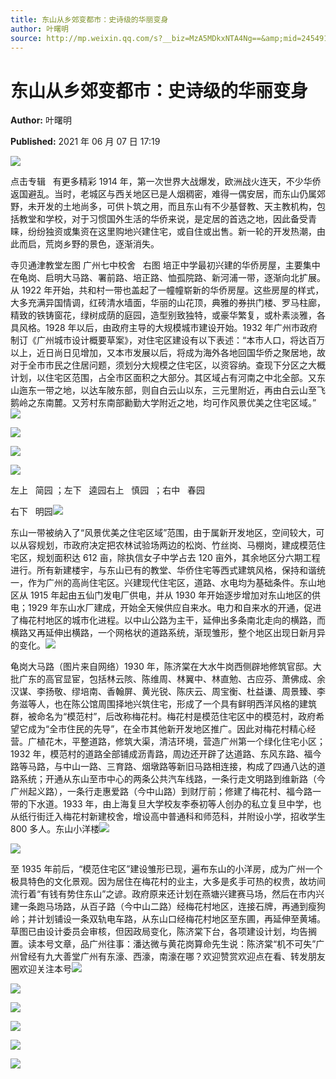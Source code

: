 ```yaml
---
title: 东山从乡郊变都市：史诗级的华丽变身
author: 叶曙明
source: http://mp.weixin.qq.com/s?__biz=MzA5MDkxNTA4Ng==&amp;mid=2454911148&amp;idx=1&amp;sn=0db15d3b99da2c677792351b3fc82c69&amp;chksm=87a230cdb0d5b9db6a87e90402ef46e8f0341318ca1e1cb84acc4bee2bcfc6c0d8d7c32f1f9e#rd
---
```


# 东山从乡郊变都市：史诗级的华丽变身

**Author:** 叶曙明

**Published:** 2021 年 06 月 07 日 17:19

![](https://mmbiz.qpic.cn/mmbiz_gif/Ljib4So7yuWiatGiapD46vqo7m44T8eaq8ibBdQ4X4vb5IjbXPz1oqBTMviaFP6jIJyQee86FMQ2piadtP4aLUjhJk5g/640?wx_fmt=gif)

点击专辑   有更多精彩 1914 年，第一次世界大战爆发，欧洲战火连天，不少华侨返国避乱。当时，老城区与西关地区已是人烟稠密，难得一偶安居，而东山仍属郊野，未开发的土地尚多，可供卜筑之用，而且东山有不少基督教、天主教机构，包括教堂和学校，对于习惯国外生活的华侨来说，是定居的首选之地，因此备受青睐，纷纷独资或集资在这里购地兴建住宅，或自住或出售。新一轮的开发热潮，由此而启，荒岗乡野的景色，逐渐消失。

寺贝通津教堂左图 广州七中校舍   右图 培正中学最初兴建的华侨房屋，主要集中在龟岗、启明大马路、署前路、培正路、恤孤院路、新河浦一带，逐渐向北扩展。从 1922 年开始，共和村一带也盖起了一幢幢崭新的华侨房屋。这些房屋的样式，大多充满异国情调，红砖清水墙面，华丽的山花顶，典雅的券拱门楼、罗马柱廊，精致的铁铸窗花，绿树成荫的庭园，造型别致独特，或豪华繁复，或朴素淡雅，各具风格。1928 年以后，由政府主导的大规模城市建设开始。1932 年广州市政府制订《广州城市设计概要草案》，对住宅区建设有以下表述：“本市人口，将达百万以上，近日尚日见增加，又本市发展以后，将成为海外各地回国华侨之聚居地，故对于全市市民之住居问题，须划分大规模之住宅区，以资容纳。查现下分区之大概计划，以住宅区范围，占全市区面积之大部分。其区域占有河南之中北全部。又东山迤东一带之地，以达车陂东部，则自白云山以东，三元里附近，再由白云山至飞鹅岭之东南麓。又芳村东南部勷勤大学附近之地，均可作风景优美之住宅区域。”![](https://mmbiz.qpic.cn/mmbiz_jpg/PJWG74pLsMYLwic3Ha0M6tYujnxu15ORs3DG6506X9LTt7L1qa4fHelIbZhDhTqYNnvcOIkl9pE2l08CSE6YpMA/640?wx_fmt=jpeg)

![](https://mmbiz.qpic.cn/mmbiz_jpg/PJWG74pLsMYLwic3Ha0M6tYujnxu15ORsm8Wt89dsJqjee2M4wIlGquPcTUFcVVlRCdSIozAOp1nK7JLkZWBKTw/640?wx_fmt=jpeg)

![](https://mmbiz.qpic.cn/mmbiz_jpg/PJWG74pLsMYLwic3Ha0M6tYujnxu15ORscxgIuAQY2JXvgbKtuibUDiaaAQJsWRPBJNyibykwVVwpib9fX8zhz2qJww/640?wx_fmt=jpeg)

![](https://mmbiz.qpic.cn/mmbiz_jpg/PJWG74pLsMYLwic3Ha0M6tYujnxu15ORsiblr4XtW4yDFYM9jCcM60RhVxnAiajD0nl308AFNbAiauz961SOkgxRTw/640?wx_fmt=jpeg)

左上   简园 ；左下   逵园右上   慎园  ；右中   春园

右下   明园![](https://mmbiz.qpic.cn/mmbiz_jpg/PJWG74pLsMYLwic3Ha0M6tYujnxu15ORs6XKJKr0dUZUIGhzwYgnOzpBvLxQY7IgSh1y2Cb8aEAic5qByZcCKTyw/640?wx_fmt=jpeg)

东山一带被纳入了“风景优美之住宅区域”范围，由于属新开发地区，空间较大，可以从容规划，市政府决定把农林试验场两边的松岗、竹丝岗、马棚岗，建成模范住宅区，规划面积达 612 亩，除执信女子中学占去 120 亩外，其余地区分六期工程进行。所有新建楼宇，与东山已有的教堂、华侨住宅等西式建筑风格，保持和谐统一，作为广州的高尚住宅区。兴建现代住宅区，道路、水电均为基础条件。东山地区从 1915 年起由五仙门发电厂供电，并从 1930 年开始逐步增加对东山地区的供电；1929 年东山水厂建成，开始全天候供应自来水。电力和自来水的开通，促进了梅花村地区的城市化进程。以中山公路为主干，延伸出多条南北走向的横路，而横路又再延伸出横路，一个网格状的道路系统，渐现雏形，整个地区出现日新月异的变化。![](https://mmbiz.qpic.cn/mmbiz_jpg/PJWG74pLsMYLwic3Ha0M6tYujnxu15ORsevAaLTC5qJ7XWOq7U9ibzeVFfMkjprfOxsS6aRsbpVY76FS95VQ0dhw/640?wx_fmt=jpeg)

龟岗大马路（图片来自网络）1930 年，陈济棠在大水牛岗西侧辟地修筑官邸。大批广东的高官显宦，包括林云陔、陈维周、林翼中、林直勉、古应芬、萧佛成、余汉谋、李扬敬、缪培南、香翰屏、黄光锐、陈庆云、周宝衡、杜益谦、周景臻、李务滋等人，也在陈公馆周围择地兴筑住宅，形成了一个具有鲜明西洋风格的建筑群，被命名为“模范村”，后改称梅花村。梅花村是模范住宅区中的模范村，政府希望它成为“全市住民的先导”，在全市其他新开发地区推广。因此对梅花村精心经营。广植花木，平整道路，修筑大渠，清洁环境，营造广州第一个绿化住宅小区；1932 年，模范村的道路全部铺成沥青路，周边还开辟了达道路、东风东路、福今路等马路，与中山一路、三育路、烟墩路等新旧马路相连接，构成了四通八达的道路系统；开通从东山至市中心的两条公共汽车线路，一条行走文明路到维新路（今广州起义路），一条行走惠爱路（今中山路）到财厅前；修建了梅花村、福今路一带的下水道。1933 年，由上海复旦大学校友李泰初等人创办的私立复旦中学，也从纸行街迁入梅花村新建校舍，增设高中普通科和师范科，并附设小学，招收学生 800 多人。东山小洋楼![](https://mmbiz.qpic.cn/mmbiz_jpg/PJWG74pLsMYLwic3Ha0M6tYujnxu15ORsuPcDKNrjwNRv4O6qT5JfKzqqhI9hvVGYNCw7aaPGUUGZKt0xrT7SNg/640?wx_fmt=jpeg)

![](https://mmbiz.qpic.cn/mmbiz_jpg/PJWG74pLsMYLwic3Ha0M6tYujnxu15ORsa07r5SjDJsmQZHYR1BgTpowX7gkNpAxMyWmFQFaLJA4GdXcppdRuTQ/640?wx_fmt=jpeg)

至 1935 年前后，“模范住宅区”建设雏形已现，遍布东山的小洋房，成为广州一个极具特色的文化景观。因为居住在梅花村的业主，大多是炙手可热的权贵，故坊间流行着“有钱有势住东山”之谚。政府原来还计划在燕塘兴建赛马场，然后在市内兴建一条跑马场路，从百子路（今中山二路）经梅花村地区，连接石牌，再通到瘦狗岭；并计划铺设一条双轨电车路，从东山口经梅花村地区至东圃，再延伸至黄埔。草图已由设计委员会审核，但因政局变化，陈济棠下台，各项建设计划，均告搁置。读本号文章，品广州往事：潘达微与黄花岗算命先生说：陈济棠“机不可失”广州曾经有九大善堂广州有东濠、西濠，南濠在哪？欢迎赞赏欢迎点在看、转发朋友圈欢迎关注本号![](https://mmbiz.qpic.cn/mmbiz_jpg/PJWG74pLsMYLwic3Ha0M6tYujnxu15ORsDFmYicia4ENsCy16cibz2aFmZcyLEn9n4atVvOyIQGHvoYzMA5k3TciatA/640?wx_fmt=jpeg)

![](https://mmbiz.qpic.cn/mmbiz_jpg/PJWG74pLsMYKZ8LxS5mA3ibsF1Mcq9ZQZFyjWXardEA9JGxT9mibRX5mqlsl4CXTUcC7hhHyiax531ukMuSVBmp7g/640?wx_fmt=jpeg)

![](https://mmbiz.qpic.cn/mmbiz_jpg/PJWG74pLsMYLwic3Ha0M6tYujnxu15ORsSkEXK3C9CfaEFtlSRcfXgVwNHIWOIyXpfpN6ib2B53hdYK6ia3c6A1pQ/640?wx_fmt=jpeg)

![](https://mmbiz.qpic.cn/mmbiz_jpg/PJWG74pLsMYLwic3Ha0M6tYujnxu15ORsBshDtlMVxtVInCS8gm1mVHWwJc1TGEV9jDB0ayFeWfBKaMAFkSTgBw/640?wx_fmt=jpeg)

![](https://mmbiz.qpic.cn/mmbiz_jpg/PJWG74pLsMYLwic3Ha0M6tYujnxu15ORszP30t3OInUwic4YAJPtTW2Hmj3ux66xgu6ZUC6p2GO0KwDaYiaQKydkQ/640?wx_fmt=jpeg)

![](https://mmbiz.qpic.cn/mmbiz_png/PJWG74pLsMbxzxSWsbSxWa401icEeDUWiawxAxbdgTq3LmtribGicfmgEgabFONInhdrQRwY9Y4pmxRGlAoaQAaMDA/640?wx_fmt=jpeg)
